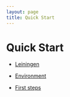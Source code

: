 ```yaml
---
layout: page
title: Quick Start
---
```


# Quick Start

- [Leiningen](810_leiningen.html)

- [Environment](820_env.html)

- [First steps](830_first_steps.html)

